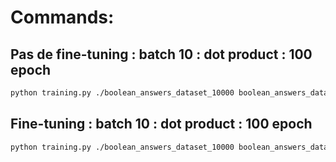 # Commands:

## Pas de fine-tuning : batch 10 : dot product : 100 epoch
```bash
python training.py ./boolean_answers_dataset_10000 boolean_answers_dataset_images_10000 boolean_answers_dataset_10000.csv -e 100 -si info_freeze_hidden_10000.csv -sm freeze_model_dotprod_10000 -log 10 -b 10 -f
```

## Fine-tuning : batch 10 : dot product : 100 epoch
```bash
python training.py ./boolean_answers_dataset_10000 boolean_answers_dataset_images_10000 boolean_answers_dataset_10000.csv -e 100 -si info_no_freeze_hidden_10000.csv -sm no_freeze_model_dotprod_10000 -log 10 -b 10
```